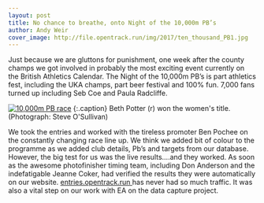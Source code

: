```yaml
---
layout: post
title: No chance to breathe, onto Night of the 10,000m PB’s
author: Andy Weir
cover_image: http://file.opentrack.run/img/2017/ten_thousand_PB1.jpg
---
```


Just because we are gluttons for punishment, one week after the county champs we got involved in probably the most exciting event currently on the British Athletics Calendar. The Night of the 10,000m PB’s is part athletics fest, including the UKA champs, part beer festival and 100% fun. 7,000 fans turned up including Seb Coe and Paula Radcliffe.


[![10,000m PB race](http://file.opentrack.run/img/2017/ten_thousand_PB1.jpg)](http://file.opentrack.run/img/2017/ten_thousand_PB1.jpg)
{:.caption}
Beth Potter (r) won the women's title. (Photograph: Steve O'Sullivan)

We took the entries and worked with the tireless promoter Ben Pochee on the constantly changing race line up. We think we added bit of colour to the programme as we added club details, Pb’s and targets from our database. However, the big test for us was the live results….and they worked. As soon as the awesome photofinisher timing team, including Don Anderson and the indefatigable Jeanne Coker, had verified the results they were automatically on our website.  <a href="https://entries.opentrack.run/2017/not/" > entries.opentrack.run </a>  has never had so much traffic. It was also a vital step on our work with EA on the data capture project.
